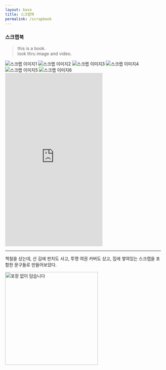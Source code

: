 ```yaml
---
layout: base
title: 스크랩북
permalink: /scrapbook
---
```


### 스크랩북  

> this is a book.  
> look thru image and video.  

<img src="/images/scrapbook1.jpeg" alt="스크랩 이미지1">  
<img src="/images/scrapbook2.jpeg" alt="스크랩 이미지2">  
<img src="/images/scrapbook3.jpeg" alt="스크랩 이미지3">  
<img src="/images/scrapbook4.jpeg" alt="스크랩 이미지4">  
<img src="/images/scrapbook5.jpeg" alt="스크랩 이미지5">  
<img src="/images/scrapbook6.jpeg" alt="스크랩 이미지6">  
  
<iframe width="315" height="560" src="https://www.youtube.com/embed/Y21dHqGbULY" frameborder="0" allowfullscreen></iframe>  
  
---  
  
책철을 샀는데, 산 김에 펀치도 사고, 투명 여권 커버도 샀고, 집에 쌓여있는 스크랩을 포함한 문구들로 만들어보았다.  
  
<img src="/images/footer.png" alt="포장 없이 담습니다" width="300" />  